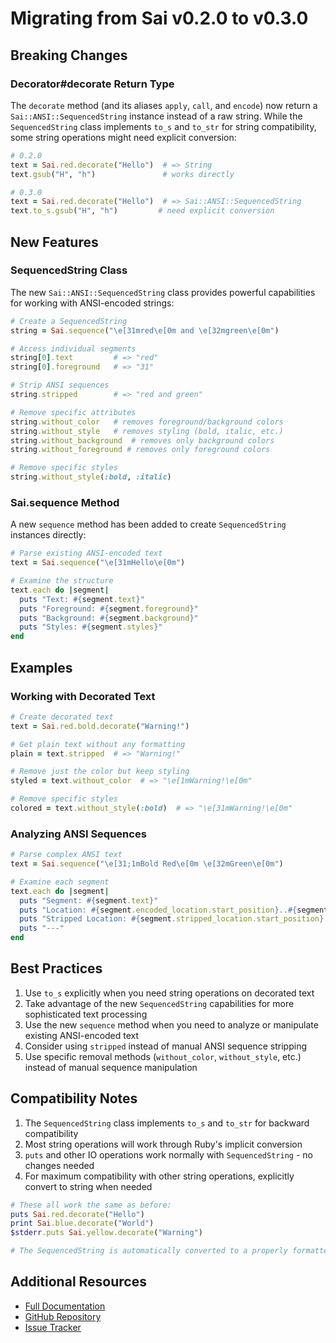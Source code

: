 # Migrating from Sai v0.2.0 to v0.3.0

## Breaking Changes

### Decorator#decorate Return Type

The `decorate` method (and its aliases `apply`, `call`, and `encode`) now return a `Sai::ANSI::SequencedString`
instance instead of a raw string. While the `SequencedString` class implements `to_s` and `to_str` for string
compatibility, some string operations might need explicit conversion:

```ruby
# 0.2.0
text = Sai.red.decorate("Hello")  # => String
text.gsub("H", "h")               # works directly

# 0.3.0
text = Sai.red.decorate("Hello")  # => Sai::ANSI::SequencedString
text.to_s.gsub("H", "h")         # need explicit conversion
```

## New Features

### SequencedString Class

The new `Sai::ANSI::SequencedString` class provides powerful capabilities for working with ANSI-encoded strings:

```ruby
# Create a SequencedString
string = Sai.sequence("\e[31mred\e[0m and \e[32mgreen\e[0m")

# Access individual segments
string[0].text         # => "red"
string[0].foreground   # => "31"

# Strip ANSI sequences
string.stripped        # => "red and green"

# Remove specific attributes
string.without_color   # removes foreground/background colors
string.without_style   # removes styling (bold, italic, etc.)
string.without_background  # removes only background colors
string.without_foreground # removes only foreground colors

# Remove specific styles
string.without_style(:bold, :italic)
```

### Sai.sequence Method

A new `sequence` method has been added to create `SequencedString` instances directly:

```ruby
# Parse existing ANSI-encoded text
text = Sai.sequence("\e[31mHello\e[0m")

# Examine the structure
text.each do |segment|
  puts "Text: #{segment.text}"
  puts "Foreground: #{segment.foreground}"
  puts "Background: #{segment.background}"
  puts "Styles: #{segment.styles}"
end
```

## Examples

### Working with Decorated Text

```ruby
# Create decorated text
text = Sai.red.bold.decorate("Warning!")

# Get plain text without any formatting
plain = text.stripped  # => "Warning!"

# Remove just the color but keep styling
styled = text.without_color  # => "\e[1mWarning!\e[0m"

# Remove specific styles
colored = text.without_style(:bold)  # => "\e[31mWarning!\e[0m"
```

### Analyzing ANSI Sequences

```ruby
# Parse complex ANSI text
text = Sai.sequence("\e[31;1mBold Red\e[0m \e[32mGreen\e[0m")

# Examine each segment
text.each do |segment|
  puts "Segment: #{segment.text}"
  puts "Location: #{segment.encoded_location.start_position}..#{segment.encoded_location.end_position}"
  puts "Stripped Location: #{segment.stripped_location.start_position}..#{segment.stripped_location.end_position}"
  puts "---"
end
```

## Best Practices

1. Use `to_s` explicitly when you need string operations on decorated text
2. Take advantage of the new `SequencedString` capabilities for more sophisticated text processing
3. Use the new `sequence` method when you need to analyze or manipulate existing ANSI-encoded text
4. Consider using `stripped` instead of manual ANSI sequence stripping
5. Use specific removal methods (`without_color`, `without_style`, etc.) instead of manual sequence manipulation

## Compatibility Notes

1. The `SequencedString` class implements `to_s` and `to_str` for backward compatibility
2. Most string operations will work through Ruby's implicit conversion
3. `puts` and other IO operations work normally with `SequencedString` - no changes needed
4. For maximum compatibility with other string operations, explicitly convert to string when needed

```ruby
# These all work the same as before:
puts Sai.red.decorate("Hello")
print Sai.blue.decorate("World")
$stderr.puts Sai.yellow.decorate("Warning")

# The SequencedString is automatically converted to a properly formatted string
```

## Additional Resources

* [Full Documentation](https://rubydoc.info/gems/sai/0.3.0)
* [GitHub Repository](https://github.com/aaronmallen/sai)
* [Issue Tracker](https://github.com/aaronmallen/sai/issues)
